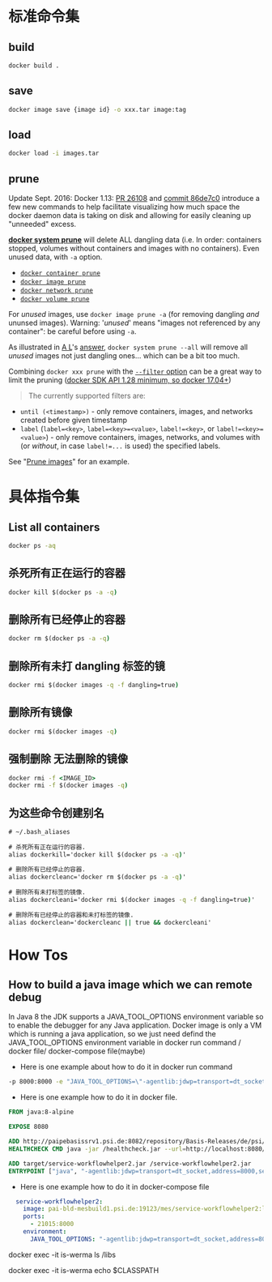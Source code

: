 # 标准命令集

## build

```cmd
docker build .
```

## save

```cmd
docker image save {image id} -o xxx.tar image:tag
```

## load

```cmd
docker load -i images.tar
```

## prune

Update Sept. 2016: Docker 1.13: [PR 26108](https://github.com/docker/docker/pull/26108) and [commit 86de7c0](https://github.com/docker/docker/commit/86de7c000f5d854051369754ad1769194e8dd5e1) introduce a few new commands to help facilitate visualizing how much space the docker daemon data is taking on disk and allowing for easily cleaning up "unneeded" excess.

[**docker system prune**](https://docs.docker.com/engine/reference/commandline/system_prune/) will delete ALL dangling data (i.e. In order: containers stopped, volumes without containers and images with no containers). Even unused data, with `-a` option.

- [`docker container prune`](https://docs.docker.com/engine/reference/commandline/container_prune/)
- [`docker image prune`](https://docs.docker.com/engine/reference/commandline/image_prune/)
- [`docker network prune`](https://docs.docker.com/engine/reference/commandline/network_prune/)
- [`docker volume prune`](https://docs.docker.com/engine/reference/commandline/volume_prune/)

For *unused* images, use `docker image prune -a` (for removing dangling *and* ununsed images).
Warning: '*unused*' means "images not referenced by any container": be careful before using `-a`.

As illustrated in [A L](https://stackoverflow.com/users/1207596/a-l)'s [answer](https://stackoverflow.com/a/50405599/6309), `docker system prune --all` will remove all *unused* images not just dangling ones... which can be a bit too much.

Combining `docker xxx prune` with the [`--filter` option](https://docs.docker.com/engine/reference/commandline/system_prune/#filtering) can be a great way to limit the pruning ([docker SDK API 1.28 minimum, so docker 17.04+](https://docs.docker.com/develop/sdk/#api-version-matrix))

> The currently supported filters are:

- `until (<timestamp>)` - only remove containers, images, and networks created before given timestamp
- `label` (`label=<key>`, `label=<key>=<value>`, `label!=<key>`, or `label!=<key>=<value>`) - only remove containers, images, networks, and volumes with (or *without*, in case `label!=...` is used) the specified labels.

See "[Prune images](https://docs.docker.com/config/pruning/#prune-images)" for an example.

# 具体指令集

## List all containers

```cmd
docker ps -aq
```

## 杀死所有正在运行的容器

```cmd
docker kill $(docker ps -a -q)
```

## 删除所有已经停止的容器
```cmd
docker rm $(docker ps -a -q)
```

## 删除所有未打 dangling 标签的镜

```cmd
docker rmi $(docker images -q -f dangling=true)
```

## 删除所有镜像

```cmd
docker rmi $(docker images -q)
```

## 强制删除 无法删除的镜像

```cmd
docker rmi -f <IMAGE_ID>
docker rmi -f $(docker images -q)
```

## 为这些命令创建别名

```cmd
# ~/.bash_aliases
 
# 杀死所有正在运行的容器.
alias dockerkill='docker kill $(docker ps -a -q)'
 
# 删除所有已经停止的容器.
alias dockercleanc='docker rm $(docker ps -a -q)'
 
# 删除所有未打标签的镜像.
alias dockercleani='docker rmi $(docker images -q -f dangling=true)'
 
# 删除所有已经停止的容器和未打标签的镜像.
alias dockerclean='dockercleanc || true && dockercleani'
```

# How Tos

## How to build a java image which we can remote debug

In Java 8 the JDK supports a JAVA_TOOL_OPTIONS environment variable so to enable the debugger for any Java application. Docker image is only a VM which is running a java application, so we just need defind the  JAVA_TOOL_OPTIONS environment variable in docker run command / docker file/ docker-compose file(maybe)

- Here is one example about how to do it in docker run command

```cmd
-p 8000:8000 -e "JAVA_TOOL_OPTIONS=\"-agentlib:jdwp=transport=dt_socket,address=8000,server=y,suspend=n\""
```

- Here is one example how to do it in docker file.

```dockerfile
FROM java:8-alpine

EXPOSE 8080

ADD http://paipebasissrv1.psi.de:8082/repository/Basis-Releases/de/psi/paip/mes/docker-health-check/1.0/docker-health-check-1.0.jar /healthcheck.jar
HEALTHCHECK CMD java -jar /healthcheck.jar --url=http://localhost:8080/actuator/health

ADD target/service-workflowhelper2.jar /service-workflowhelper2.jar
ENTRYPOINT ["java", "-agentlib:jdwp=transport=dt_socket,address=8000,server=y,suspend=n", "-Xmx256m",  "-jar", "/service-workflowhelper2.jar"]

```

* Here is one example how to do it in docker-compose file

```yaml
  service-workflowhelper2:
    image: pai-bld-mesbuild1.psi.de:19123/mes/service-workflowhelper2:latest
    ports:
      - 21015:8000
    environment:
      JAVA_TOOL_OPTIONS: "-agentlib:jdwp=transport=dt_socket,address=8000,server=y,suspend=n"
```



docker exec -it is-werma ls /libs

docker exec -it is-werma echo $CLASSPATH